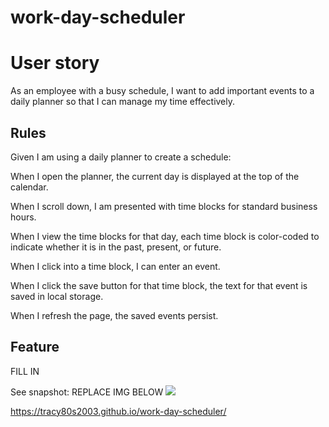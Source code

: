 # work-day-scheduler

# User story
As an employee with a busy schedule, I want to add important events to a daily planner so that I can manage my time effectively.

## Rules
Given I am using a daily planner to create a schedule:

When I open the planner, the current day is displayed at the top of the calendar.

When I scroll down, I am presented with time blocks for standard business hours.

When I view the time blocks for that day, each time block is color-coded to indicate whether it is in the past, present, or future.

When I click into a time block, I can enter an event.

When I click the save button for that time block, the text for that event is saved in local storage.

When I refresh the page, the saved events persist.

## Feature
FILL IN

See snapshot: REPLACE IMG BELOW
<img src="./assets/images/passwordGen_red_screenshot.png" />


https://tracy80s2003.github.io/work-day-scheduler/